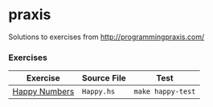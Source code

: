 # praxis
Solutions to exercises from http://programmingpraxis.com/

### Exercises

Exercise                                                                |Source File |Test
------------------------------------------------------------------------|------------|----------------
[Happy Numbers](http://programmingpraxis.com/2010/07/23/happy-numbers/) | `Happy.hs` | `make happy-test`
